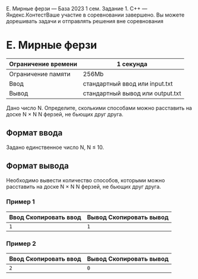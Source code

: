  E. Мирные ферзи — База 2023 1 сем. Задание 1\. C\+\+ — Яндекс.КонтестВаше участие в соревновании завершено. Вы можете дорешивать задачи и отправлять решения вне соревнования



E. Мирные ферзи
===============




| Ограничение времени | 1 секунда |
| --- | --- |
| Ограничение памяти | 256Mb |
| Ввод | стандартный ввод или input.txt |
| Вывод | стандартный вывод или output.txt |





Дано число N. Определите, сколькими способами можно расставить на доске N × N N ферзей, не бьющих друг друга.
 


Формат ввода
------------



Задано единственное число N, N ≤ 10.
 


Формат вывода
-------------



Необходимо вывести количество способов, которыми можно расставить на доске N × N N ферзей, не бьющих друг друга.
 


### Пример 1




| Ввод Скопировать ввод | Вывод Скопировать вывод |
| --- | --- |
| ``` 1  ``` | ``` 1  ``` |


### Пример 2




| Ввод Скопировать ввод | Вывод Скопировать вывод |
| --- | --- |
| ``` 2  ``` | ``` 0  ``` |


